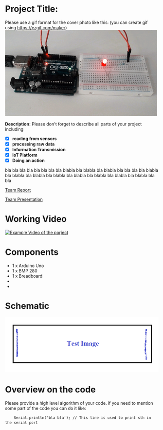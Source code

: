 
# Project Title:
Please use a gif format for the cover photo like this: (you can create gif using https://ezgif.com/maker)
![Cover GIF](doc/Arduino_LED.gif?raw=true)

**Description:**  Please don't forget to describe all parts of your project including 
 - [x] **reading from sensors** 
 - [x] **processing raw data**
 - [x] **Information Transmission**
 - [x] **IoT Platform**
 - [x] **Doing an action**

bla bla bla bla bla bla bla bla blabla bla blabla bla blabla bla bla  bla bla blabla bla blabla bla blabla bla blabla bla blabla bla blabla bla blabla bla blabla bla bla

[Team Report](doc/report.pdf) 

[Team Presentation](doc/presentation.pdf)

# Working Video

 [![Example Video of the porject](https://img.youtube.com/vi/ucZl6vQ_8Uo/0.jpg)](https://www.youtube.com/watch?v=ucZl6vQ_8Uo)

# Components
- 1 x Arduino Uno
- 1 x BMP 280
- 1 x Breadboard
- 
- 
# Schematic
![schema](doc/photo.png?raw=true)

# Overview on the code
Please provide a high level algorithm of your code. if you need to mention some part of the code you can do it like:
```Arduino
	Serial.println('bla bla'); // This line is used to print sth in the serial port
``` 


